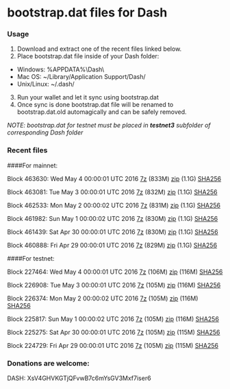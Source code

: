 # bootstrap.dat files for Dash

### Usage

1. Download and extract one of the recent files linked below.
2. Place bootstrap.dat file inside of your Dash folder:
 - Windows: %APPDATA%\Dash\
 - Mac OS: ~/Library/Application Support/Dash/
 - Unix/Linux: ~/.dash/
3. Run your wallet and let it sync using bootstrap.dat
4. Once sync is done bootstrap.dat file will be renamed to bootstrap.dat.old automagically and can be safely removed.

_NOTE: bootstrap.dat for testnet must be placed in **testnet3** subfolder of corresponding Dash folder_

### Recent files

####For mainnet:

Block 463630: Wed May  4 00:00:01 UTC 2016 [7z](https://transfer.sh/JhvOO/bootstrap.dat.20160504.7z) (833M) [zip](https://transfer.sh/102opQ/bootstrap.dat.20160504.zip) (1.1G) [SHA256](https://transfer.sh/Ab0ze/sha256.txt)

Block 463081: Tue May  3 00:00:01 UTC 2016 [7z](https://transfer.sh/vjT3k/bootstrap.dat.20160503.7z) (832M) [zip](https://transfer.sh/vcfOG/bootstrap.dat.20160503.zip) (1.1G) [SHA256](https://transfer.sh/czBrz/sha256.txt)

Block 462533: Mon May  2 00:00:02 UTC 2016 [7z](https://transfer.sh/wh5bV/bootstrap.dat.20160502.7z) (831M) [zip](https://transfer.sh/fzshu/bootstrap.dat.20160502.zip) (1.1G) [SHA256](https://transfer.sh/1zdie/sha256.txt)

Block 461982: Sun May  1 00:00:02 UTC 2016 [7z](https://transfer.sh/L1Ecv/bootstrap.dat.20160501.7z) (830M) [zip](https://transfer.sh/nN3xA/bootstrap.dat.20160501.zip) (1.1G) [SHA256](https://transfer.sh/1AYmf/sha256.txt)

Block 461439: Sat Apr 30 00:00:01 UTC 2016 [7z](https://transfer.sh/dSCte/bootstrap.dat.20160430.7z) (830M) [zip](https://transfer.sh/Y0si8/bootstrap.dat.20160430.zip) (1.1G) [SHA256](https://transfer.sh/GP6RC/sha256.txt)

Block 460888: Fri Apr 29 00:00:01 UTC 2016 [7z](https://transfer.sh/hoDc8/bootstrap.dat.20160429.7z) (829M) [zip](https://transfer.sh/22TXd/bootstrap.dat.20160429.zip) (1.1G) [SHA256](https://transfer.sh/CbhRN/sha256.txt)

####For testnet:

Block 227464: Wed May  4 00:00:01 UTC 2016 [7z](https://transfer.sh/SvqhW/bootstrap.dat.20160504.7z) (106M) [zip](https://transfer.sh/114yzC/bootstrap.dat.20160504.zip) (116M) [SHA256](https://transfer.sh/YeqqX/sha256.txt)

Block 226908: Tue May  3 00:00:01 UTC 2016 [7z](https://transfer.sh/12IFRH/bootstrap.dat.20160503.7z) (105M) [zip](https://transfer.sh/tRbUZ/bootstrap.dat.20160503.zip) (116M) [SHA256](https://transfer.sh/enoI4/sha256.txt)

Block 226374: Mon May  2 00:00:02 UTC 2016 [7z](https://transfer.sh/sjWdX/bootstrap.dat.20160502.7z) (105M) [zip](https://transfer.sh/F09LC/bootstrap.dat.20160502.zip) (116M) [SHA256](https://transfer.sh/u8seZ/sha256.txt)

Block 225817: Sun May  1 00:00:02 UTC 2016 [7z](https://transfer.sh/4XfTs/bootstrap.dat.20160501.7z) (105M) [zip](https://transfer.sh/BsCU0/bootstrap.dat.20160501.zip) (116M) [SHA256](https://transfer.sh/ElkCe/sha256.txt)

Block 225275: Sat Apr 30 00:00:01 UTC 2016 [7z](https://transfer.sh/WBAsl/bootstrap.dat.20160430.7z) (105M) [zip](https://transfer.sh/AJz2g/bootstrap.dat.20160430.zip) (115M) [SHA256](https://transfer.sh/uGIza/sha256.txt)

Block 224729: Fri Apr 29 00:00:01 UTC 2016 [7z](https://transfer.sh/c4qr5/bootstrap.dat.20160429.7z) (105M) [zip](https://transfer.sh/gBdF3/bootstrap.dat.20160429.zip) (115M) [SHA256](https://transfer.sh/KBiT8/sha256.txt)

### Donations are welcome:

DASH: XsV4GHVKGTjQFvwB7c6mYsGV3Mxf7iser6
